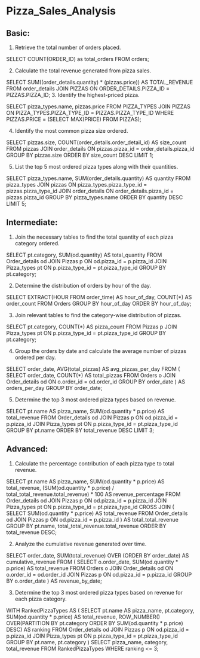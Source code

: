 # Pizza_Sales_Analysis

## Basic:

1. Retrieve the total number of orders placed.

SELECT COUNT(ORDER_ID) as total_orders FROM orders;

2. Calculate the total revenue generated from pizza sales.

SELECT 
    SUM((order_details.quantity) * (pizzas.price)) AS TOTAL_REVENUE
FROM
    order_details
        JOIN
    PIZZAS ON ORDER_DETAILS.PIZZA_ID = PIZZAS.PIZZA_ID;
3. Identify the highest-priced pizza.

SELECT 
    pizza_types.name, pizzas.price
FROM
    PIZZA_TYPES
        JOIN
    PIZZAS ON PIZZA_TYPES.PIZZA_TYPE_ID = PIZZAS.PIZZA_TYPE_ID
WHERE
    PIZZAS.PRICE = (SELECT 
            MAX(PRICE)
        FROM
            PIZZAS);
            
4. Identify the most common pizza size ordered.

SELECT 
    pizzas.size,
    COUNT(order_details.order_detail_id) AS size_count
FROM
    pizzas
        JOIN
    order_details ON pizzas.pizza_id = order_details.pizza_id
GROUP BY pizzas.size
ORDER BY size_count DESC
LIMIT 1;

5. List the top 5 most ordered pizza types along with their quantities.

SELECT 
    pizza_types.name, SUM(order_details.quantity) AS quantity
FROM
    pizza_types
        JOIN
    pizzas ON pizza_types.pizza_type_id = pizzas.pizza_type_id
        JOIN
    order_details ON order_details.pizza_id = pizzas.pizza_id
GROUP BY pizza_types.name
ORDER BY quantity DESC
LIMIT 5;


## Intermediate:

1. Join the necessary tables to find the total quantity of each pizza category ordered.

SELECT pt.category, SUM(od.quantity) AS total_quantity
FROM Order_details od
JOIN Pizzas p ON od.pizza_id = p.pizza_id
JOIN Pizza_types pt ON p.pizza_type_id = pt.pizza_type_id
GROUP BY pt.category;

2. Determine the distribution of orders by hour of the day.

SELECT EXTRACT(HOUR FROM order_time) AS hour_of_day, COUNT(*) AS order_count
FROM Orders
GROUP BY hour_of_day
ORDER BY hour_of_day;

3. Join relevant tables to find the category-wise distribution of pizzas.

SELECT pt.category, COUNT(*) AS pizza_count
FROM Pizzas p
JOIN Pizza_types pt ON p.pizza_type_id = pt.pizza_type_id
GROUP BY pt.category;

4. Group the orders by date and calculate the average number of pizzas ordered per day.

SELECT order_date, AVG(total_pizzas) AS avg_pizzas_per_day
FROM (
    SELECT order_date, COUNT(*) AS total_pizzas
    FROM Orders o
    JOIN Order_details od ON o.order_id = od.order_id
    GROUP BY order_date
) AS orders_per_day
GROUP BY order_date;

5. Determine the top 3 most ordered pizza types based on revenue.

SELECT pt.name AS pizza_name, SUM(od.quantity * p.price) AS total_revenue
FROM Order_details od
JOIN Pizzas p ON od.pizza_id = p.pizza_id
JOIN Pizza_types pt ON p.pizza_type_id = pt.pizza_type_id
GROUP BY pt.name
ORDER BY total_revenue DESC
LIMIT 3;


## Advanced:

1. Calculate the percentage contribution of each pizza type to total revenue.

SELECT pt.name AS pizza_name, 
       SUM(od.quantity * p.price) AS total_revenue,
       (SUM(od.quantity * p.price) / total_total_revenue.total_revenue) * 100 AS revenue_percentage
FROM Order_details od
JOIN Pizzas p ON od.pizza_id = p.pizza_id
JOIN Pizza_types pt ON p.pizza_type_id = pt.pizza_type_id
CROSS JOIN (
   SELECT SUM(od.quantity * p.price) AS total_revenue
   FROM Order_details od
   JOIN Pizzas p ON od.pizza_id = p.pizza_id
) AS total_total_revenue
GROUP BY pt.name, total_total_revenue.total_revenue
ORDER BY total_revenue DESC;



2. Analyze the cumulative revenue generated over time.

SELECT order_date, SUM(total_revenue) OVER (ORDER BY order_date) AS cumulative_revenue
FROM (
    SELECT o.order_date, SUM(od.quantity * p.price) AS total_revenue
    FROM Orders o
    JOIN Order_details od ON o.order_id = od.order_id
    JOIN Pizzas p ON od.pizza_id = p.pizza_id
    GROUP BY o.order_date
) AS revenue_by_date;

3. Determine the top 3 most ordered pizza types based on revenue for each pizza category.

WITH RankedPizzaTypes AS (
   SELECT pt.name AS pizza_name, 
          pt.category,
          SUM(od.quantity * p.price) AS total_revenue,
          ROW_NUMBER() OVER(PARTITION BY pt.category ORDER BY SUM(od.quantity * p.price) DESC) AS ranking
   FROM Order_details od
   JOIN Pizzas p ON od.pizza_id = p.pizza_id
   JOIN Pizza_types pt ON p.pizza_type_id = pt.pizza_type_id
   GROUP BY pt.name, pt.category
)
SELECT pizza_name, category, total_revenue
FROM RankedPizzaTypes
WHERE ranking <= 3;

